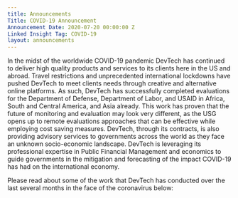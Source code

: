 ```yaml
---
title: Announcements
Title: COVID-19 Announcement
Announcement Date: 2020-07-20 00:00:00 Z
Linked Insight Tag: COVID-19
layout: announcements
---
```


In the midst of the worldwide COVID-19 pandemic DevTech has continued to deliver high quality products and services to its clients here in the US and abroad. Travel restrictions and unprecedented international lockdowns have pushed DevTech to meet clients needs through creative and alternative online platforms. As such, DevTech has successfully completed evaluations for the Department of Defense, Department of Labor, and USAID in Africa, South and Central America, and Asia already. This work has proven that the future of monitoring and evaluation may look very different, as the USG opens up to remote evaluations approaches that can be effective while employing cost saving measures.  DevTech, through its contracts, is also providing advisory services to governments across the world as they face an unknown socio-economic landscape. DevTech is leveraging its professional expertise in Public Financial Management and economics to guide governments in the mitigation and forecasting of the impact COVID-19 has had on the international economy.

Please read about some of the work that DevTech has conducted over the last several months in the face of the coronavirus below:
